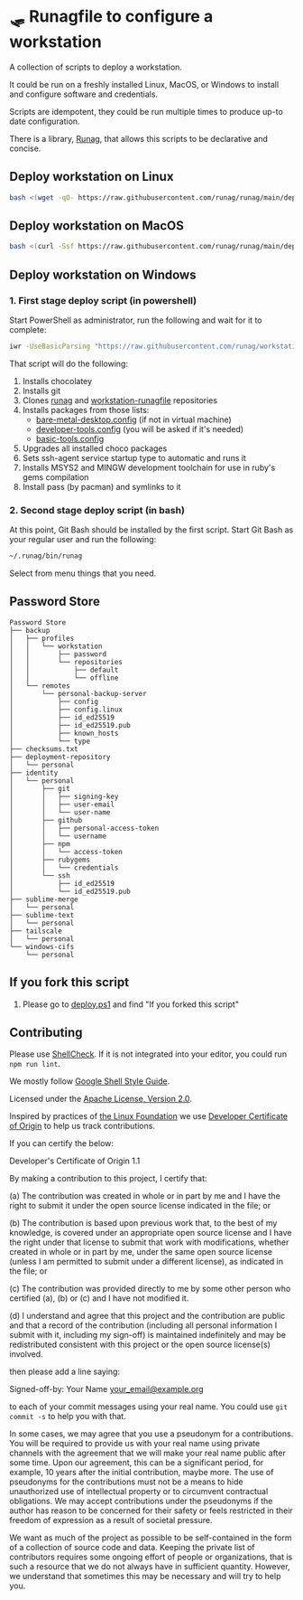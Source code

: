 <!--
Copyright 2012-2022 Runag project contributors

Licensed under the Apache License, Version 2.0 (the "License");
you may not use this file except in compliance with the License.
You may obtain a copy of the License at

    http://www.apache.org/licenses/LICENSE-2.0

Unless required by applicable law or agreed to in writing, software
distributed under the License is distributed on an "AS IS" BASIS,
WITHOUT WARRANTIES OR CONDITIONS OF ANY KIND, either express or implied.
See the License for the specific language governing permissions and
limitations under the License.
-->

# 🛷 Runagfile to configure a workstation

A collection of scripts to deploy a workstation.

It could be run on a freshly installed Linux, MacOS, or Windows to install and configure software and credentials.

Scripts are idempotent, they could be run multiple times to produce up-to date configuration.

There is a library, [Runag](https://github.com/runag/runag), that allows this scripts to be declarative and concise.


## Deploy workstation on Linux

```sh
bash <(wget -qO- https://raw.githubusercontent.com/runag/runag/main/deploy.sh) add runag/workstation-runagfile run
```


## Deploy workstation on MacOS 

```sh
bash <(curl -Ssf https://raw.githubusercontent.com/runag/runag/main/deploy.sh) add runag/workstation-runagfile run
```


## Deploy workstation on Windows 

### 1. First stage deploy script (in powershell)

Start PowerShell as administrator, run the following and wait for it to complete:

```sh
iwr -UseBasicParsing "https://raw.githubusercontent.com/runag/workstation-runagfile/main/deploy.ps1" | iex
```

That script will do the following:

1. Installs chocolatey
2. Installs git
3. Clones [runag](https://github.com/runag/runag) and [workstation-runagfile](https://github.com/runag/workstation-runagfile) repositories
4. Installs packages from those lists:
    * [bare-metal-desktop.config](lib/choco/bare-metal-desktop.config) (if not in virtual machine)
    * [developer-tools.config](lib/choco/developer-tools.config) (you will be asked if it's needed)
    * [basic-tools.config](lib/choco/basic-tools.config)
7. Upgrades all installed choco packages
8. Sets ssh-agent service startup type to automatic and runs it
9. Installs MSYS2 and MINGW development toolchain for use in ruby's gems compilation
11. Install pass (by pacman) and symlinks to it

### 2. Second stage deploy script (in bash)

At this point, Git Bash should be installed by the first script. Start Git Bash as your regular user and run the following:

```sh
~/.runag/bin/runag
```

Select from menu things that you need.

## Password Store

```
Password Store
├── backup
│   ├── profiles
│   │   └── workstation
│   │       ├── password
│   │       └── repositories
│   │           ├── default
│   │           └── offline
│   └── remotes
│       └── personal-backup-server
│           ├── config
│           ├── config.linux
│           ├── id_ed25519
│           ├── id_ed25519.pub
│           ├── known_hosts
│           └── type
├── checksums.txt
├── deployment-repository
│   └── personal
├── identity
│   └── personal
│       ├── git
│       │   ├── signing-key
│       │   ├── user-email
│       │   └── user-name
│       ├── github
│       │   ├── personal-access-token
│       │   └── username
│       ├── npm
│       │   └── access-token
│       ├── rubygems
│       │   └── credentials
│       └── ssh
│           ├── id_ed25519
│           └── id_ed25519.pub
├── sublime-merge
│   └── personal
├── sublime-text
│   └── personal
├── tailscale
│   └── personal
└── windows-cifs
    └── personal
```

## If you fork this script

1. Please go to [deploy.ps1](deploy.ps1) and find "If you forked this script"


## Contributing

Please use [ShellCheck](https://www.shellcheck.net/). If it is not integrated into your editor, you could run `npm run lint`.

We mostly follow [Google Shell Style Guide](https://google.github.io/styleguide/shellguide.html).

Licensed under the [Apache License, Version 2.0](LICENSE).

Inspired by practices of [the Linux Foundation](https://www.linuxfoundation.org/) we use [Developer Certificate of Origin](https://developercertificate.org/) to help us track contributions. 

If you can certify the below:

Developer's Certificate of Origin 1.1

By making a contribution to this project, I certify that:

(a) The contribution was created in whole or in part by me and I
    have the right to submit it under the open source license
    indicated in the file; or

(b) The contribution is based upon previous work that, to the best
    of my knowledge, is covered under an appropriate open source
    license and I have the right under that license to submit that
    work with modifications, whether created in whole or in part
    by me, under the same open source license (unless I am
    permitted to submit under a different license), as indicated
    in the file; or

(c) The contribution was provided directly to me by some other
    person who certified (a), (b) or (c) and I have not modified
    it.

(d) I understand and agree that this project and the contribution
    are public and that a record of the contribution (including all
    personal information I submit with it, including my sign-off) is
    maintained indefinitely and may be redistributed consistent with
    this project or the open source license(s) involved.

then please add a line saying:

Signed-off-by: Your Name <your_email@example.org>

to each of your commit messages using your real name. You could use `git commit -s` to help you with that.

In some cases, we may agree that you use a pseudonym for a contributions. You will be required to provide us with your real name using private channels with the agreement that we will make your real name public after some time. Upon our agreement, this can be a significant period, for example, 10 years after the initial contribution, maybe more. The use of pseudonyms for the contributions must not be a means to hide unauthorized use of intellectual property or to circumvent contractual obligations. We may accept contributions under the pseudonyms if the author has reason to be concerned for their safety or feels restricted in their freedom of expression as a result of societal pressure.

We want as much of the project as possible to be self-contained in the form of a collection of source code and data. Keeping the private list of contributors requires some ongoing effort of people or organizations, that is such a resource that we do not always have in sufficient quantity. However, we understand that sometimes this may be necessary and will try to help you.
